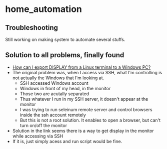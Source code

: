 # home_automation


## Troubleshooting
Still working on making system to automate several stuffs. 


## Solution to all problems, finally found
- [How can I export DISPLAY from a Linux terminal to a Windows PC?](https://superuser.com/questions/325630/how-can-i-export-display-from-a-linux-terminal-to-a-windows-pc)
- The original problem was, when I access via SSH, what I'm controlling is not actually the Windows that I'm looking at.
  - SSH accessed Windows account
  - Windows in front of my head, in the monitor
  - Those two are acutally separated
  - Thus whatever I run in my SSH server, it doesn't appear at the monitor
  - I was trying to run seleinum remote server and control browsers inside the ssh account remotely
  - But this is not a root solution. It enables to open a browser, but can't turn on/off the monitor
- Solution in the link seems there is a way to get display in the monitor while accessing via SSH
- If it is, just simply acess and run script would be fine.

